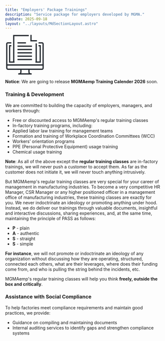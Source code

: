 ```yaml
---
title: "Employers' Package Trainings"
description: "Service package for employers developed by MGMA."
pubDate: 2025-09-18
layout: "../layouts/MdSectionLayout.astro"
---
```


<svg xmlns="http://www.w3.org/2000/svg" width="128" height="128" xml:space="preserve"><path fill="#282D33" d="M119.779 112.895H9.038c-2.952 0-5.85-2.966-5.85-5.988v-11.84H124.82v12c0 2.865-1.886 5.828-5.041 5.828zM7.194 99.072v7.834c0 .815 1.086 1.983 1.844 1.983h110.741c.594 0 1.037-.962 1.037-1.822v-7.995H7.194z"/><path fill="#282D33" d="m46.271 127.985-1.576-3.683c1.248-.534 2.285-1.015 2.847-1.32l.171-.094c.222-.121.499-.272.566-.333.019-.034.156-.299.383-1.437.281-1.407.247-3.959.217-6.21-.021-1.567-.041-3.049.046-4.105l3.992.333c-.072.863-.053 2.25-.033 3.719.035 2.569.07 5.227-.294 7.049-.556 2.789-1.193 3.536-2.955 4.499l-.17.094c-.924.501-2.397 1.148-3.194 1.488zM81.605 128c-1-.432-2.369-1.041-3.209-1.496l-.119-.065c-1.895-1.044-2.389-1.808-2.932-4.536-.365-1.824-.33-4.442-.295-6.974.02-1.44.039-2.801-.033-3.661l3.992-.326c.086 1.05.066 2.503.047 4.041-.031 2.216-.064 4.727.217 6.137.223 1.115.346 1.428.4 1.514.035.021.313.175.537.299l.107.059c.537.291 1.564.768 2.875 1.333L81.605 128z"/><path fill="#282D33" d="M42.255 123.945h43.509v4.005H42.255zM124.783 99.143H3.179V28.936c0-2.865 2.343-5.196 5.223-5.196h11.562v4.005H8.402c-.672 0-1.218.534-1.218 1.19v66.202h113.593V28.936c0-.657-.547-1.19-1.219-1.19h-11.523V23.74h11.523c2.881 0 5.225 2.331 5.225 5.196v70.207z"/><path fill="#282D33" d="M30.158 89.805H12.375v-56.8h7.589v4.005H16.38V85.8h13.778zM115.465 89.805h-17.43V85.8h13.424V37.01h-3.424v-4.005h7.43z"/><g><path fill="#282D33" d="M98.477 27.392h4.006v60.41h-4.006zM29.67 87.802h-4.005V.322h50.784v4.005H29.67zM102.824 21.058H81.607V0h4.004v17.053h17.213z"/><path fill="#282D33" d="M39.889 23.749h27.309v4.005H39.889zM39.889 34.518h46.803v4.005H39.889zM39.889 45.287h46.803v4.005H39.889zM39.889 56.054h46.803v4.005H39.889zM39.889 66.825h46.803v4.005H39.889zM39.889 77.592h46.803v4.005H39.889z"/></g></svg>

**Notice**: We are going to release **MGMAemp Training Calender 2026** soon.

### Training & Development

We are committed to building the capacity of employers, managers, and workers through:

- Free or discounted access to MGMAemp's regular training classes
- In-factory training programs, including:
- Applied labor law training for management teams
- Formation and training of Workplace Coordination Committees (WCC)
- Workers’ orientation programs
- PPE (Personal Protective Equipment) usage training
- Chemical usage training

**Note**: As all of the above except the **regular training classes** are in-factory trainings, we will never push a customer to accept them. As far as the customer does not initiate it, we will never touch anything intrusively.

But MGMAemp's regular training classes are very special for your career of management in manufacturing industries. To become a very competitive HR Manager, CSR Manager or any higher positioned officer in a management office of manufacturing industries, these training classes are exactly for you. We never indoctrinate an ideology or promoting anything under hood. Instead, we do deliver our trainings through valuable documents, insightful and interactive discussions, sharing experiences, and, at the same time, maintaining the principle of PASS as follows:

- **P** - plain
- **A** - authentic
- **S** - straight
- **S** - simple

**For instance**, we will not promote or indoctrinate an ideology of any organization without discussing how they are operating, structured, connected each others, what are their leverages, where does their funding come from, and who is pulling the string behind the incidents, etc.

MGMAemp's regular training classes will help you think **freely, outside the box and critically**.

### Assistance with Social Compliance

To help factories meet compliance requirements and maintain good practices, we provide:

- Guidance on compiling and maintaining documents
- Internal auditing services to identify gaps and strengthen compliance systems
